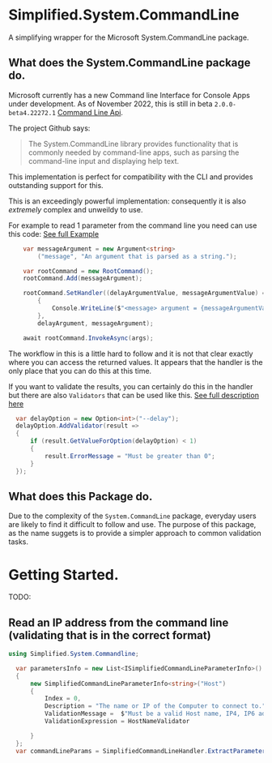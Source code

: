 # Simplified.System.CommandLine
A simplifying wrapper for the Microsoft System.CommandLine package.

## What does the System.CommandLine package do.

Microsoft currently has a new Command line Interface for Console Apps under development.  As of November 2022, this is still in beta `2.0.0-beta4.22272.1` [Command Line Api](https://github.com/dotnet/command-line-api).

The project Github says:

> The System.CommandLine library provides functionality that is commonly needed by command-line apps, such as parsing the command-line input and displaying help text.

This implementation is perfect for compatibility with the CLI and provides outstanding support for this.

This is an exceedingly powerful implementation: consequently it is also  _*extremely*_ complex and unweildy to use.

For example to read 1 parameter from the command line you need can use this code:
[See full Example](https://learn.microsoft.com/en-us/dotnet/standard/commandline/define-commands#define-arguments)
```c#
    var messageArgument = new Argument<string>
        ("message", "An argument that is parsed as a string.");

    var rootCommand = new RootCommand();
    rootCommand.Add(messageArgument);

    rootCommand.SetHandler((delayArgumentValue, messageArgumentValue) =>
        {
            Console.WriteLine($"<message> argument = {messageArgumentValue}");
        },
        delayArgument, messageArgument);

    await rootCommand.InvokeAsync(args);
```

The workflow in this is a little hard to follow and it is not that clear exactly where you can access the returned values.  It appears that the handler is the only place that you can do this at this time.

If you want to validate the results, you can certainly do this in the handler but there are also `Validators` that can be used like this.
[See full description here](https://learn.microsoft.com/en-us/dotnet/standard/commandline/define-commands#define-arguments)
```c#
  var delayOption = new Option<int>("--delay");
  delayOption.AddValidator(result =>
  {
      if (result.GetValueForOption(delayOption) < 1)
      {
          result.ErrorMessage = "Must be greater than 0";
      }
  });
```

## What does this Package do.

Due to the complexity of the `System.CommandLine` package, everyday users are likely to find it difficult to follow and use.  The purpose of this package, as the name suggets is to provide a simpler approach to common validation tasks.

# Getting Started.

TODO: <nuget package>

## Read an IP address from the command line (validating that is in the correct format)

```c#
using Simplified.System.Commandline;

  var parametersInfo = new List<ISimplifiedCommandLineParameterInfo>()
  { 
      new SimplifiedCommandLineParameterInfo<string>("Host") 
      {
          Index = 0,
          Description = "The name or IP of the Computer to connect to.",
          ValidationMessage =  $"Must be a valid Host name, IP4, IP6 address",
          ValidationExpression = HostNameValidator

      }
  };
  var commandLineParams = SimplifiedCommandLineHandler.ExtractParameters(args, parametersInfo);


```







